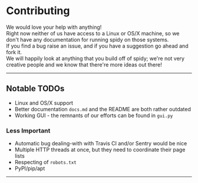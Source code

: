 # Contributing
We would love your help with anything!<br>
Right now neither of us have access to a Linux or OS/X machine, so we don't have any documentation for running spidy on those systems.<br>
If you find a bug raise an issue, and if you have a suggestion go ahead and fork it.<br>
We will happily look at anything that you build off of spidy; we're not very creative people and we know that there're more ideas out there!

--------------------

## Notable TODOs

  - Linux and OS/X support
  - Better documentation `docs.md` and the README are both rather outdated
  - Working GUI - the remnants of our efforts can be found in `gui.py`

### Less Important

  - Automatic bug dealing-with with Travis CI and/or Sentry would be nice
  - Multiple HTTP threads at once, but they need to coordinate their page lists
  - Respecting of `robots.txt`
  - PyPI/pip/apt

--------------------
